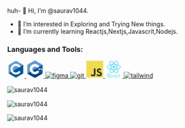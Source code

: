 huh- 👋 Hi, I’m @saurav1044.
- 👀 I’m interested in Exploring and Trying New things.
- 🌱 I’m currently learning Reactjs,Nextjs,Javascrit,Nodejs.

<!-- Languages and Tools -->
<h3 align="left">Languages and Tools:</h3>

<p align="left">
 <!--C-->
  <a href="https://www.cprogramming.com/" target="_blank" rel="noreferrer">
    <img src="https://raw.githubusercontent.com/devicons/devicon/master/icons/c/c-original.svg" alt="c" width="40" height="40"/>
  </a>
 <!--CPP-->
  <a href="https://www.w3schools.com/cpp/" target="_blank" rel="noreferrer">
    <img src="https://raw.githubusercontent.com/devicons/devicon/master/icons/cplusplus/cplusplus-original.svg" alt="cplusplus" width="40" height="40"/>
  </a>
 <!--Figma-->
  <a href="https://www.figma.com/" target="_blank" rel="noreferrer">
    <img src="https://www.vectorlogo.zone/logos/figma/figma-icon.svg" alt="figma" width="40" height="40"/>
  </a>
 <!--Git-->
  <a href="https://git-scm.com/" target="_blank" rel="noreferrer">
    <img src="https://www.vectorlogo.zone/logos/git-scm/git-scm-icon.svg" alt="git" width="40" height="40"/>
  </a>
<!--JavaScript-->
  <a href="https://developer.mozilla.org/en-US/docs/Web/JavaScript" target="_blank" rel="noreferrer">
    <img src="https://raw.githubusercontent.com/devicons/devicon/master/icons/javascript/javascript-original.svg" alt="javascript" width="40" height="40"/>
  </a>
<!--Linux-->
<!-- <a href="https://www.linux.org/" target="_blank" rel="noreferrer">
<img src="https://raw.githubusercontent.com/devicons/devicon/master/icons/linux/linux-original.svg" alt="linux" width="40" height="40"/>
</a> -->
<!-- <a href="https://www.mysql.com/" target="_blank" rel="noreferrer">
<img src="https://raw.githubusercontent.com/devicons/devicon/master/icons/mysql/mysql-original-wordmark.svg" alt="mysql" width="40" height="40"/>
</a> -->
<!-- <a href="https://www.python.org" target="_blank" rel="noreferrer">
<img src="https://raw.githubusercontent.com/devicons/devicon/master/icons/python/python-original.svg" alt="python" width="40" height="40"/>
</a> -->
 <!-- <a href="https://www.djangoproject.com/" target="_blank" rel="noreferrer">
<img src="https://cdn.worldvectorlogo.com/logos/django.svg" alt="django" width="40" height="40"/>
</a> -->
 <!--React.js-->
  <a href="https://reactjs.org/" target="_blank" rel="noreferrer">
    <img src="https://raw.githubusercontent.com/devicons/devicon/master/icons/react/react-original-wordmark.svg" alt="react" width="40" height="40"/>
  </a>
<!--Tailwind CSS-->
  <a href="https://tailwindcss.com/" target="_blank" rel="noreferrer">
    <img src="https://www.vectorlogo.zone/logos/tailwindcss/tailwindcss-icon.svg" alt="tailwind" width="40" height="40"/>
  </a>
<!-- <a href="https://www.typescriptlang.org/" target="_blank" rel="noreferrer">
<img src="https://raw.githubusercontent.com/devicons/devicon/master/icons/typescript/typescript-original.svg" alt="typescript" width="40" height="40"/>
</a> -->
</p>

<p align="left">
<img align="center" src="https://github-readme-stats.vercel.app/api/top-langs?username=saurav1044&show_icons=true&theme=dark&locale=en&layout=compact" alt="saurav1044" />
</p>

<p align="left">
<img align="center" src="https://github-readme-stats.vercel.app/api?username=saurav1044&show_icons=true&theme=dark&locale=en" alt="saurav1044" />
</p>

<p align="left">
  <img align="center" src="https://github-readme-streak-stats.herokuapp.com/?user=saurav1044&theme=dark&locale=en" alt="saurav1044" />
</p>

<!---
<p alight="right">
<img align="right" src="https://komarev.com/ghpvc/?username=saurav1044&style=plastic&color=blue" />
</p>
--->

<!---
saurav1044/saurav1044 is a ✨ special ✨ repository because its `README.md` (this file) appears on your GitHub profile.
You can click the Preview link to take a look at your changes.
--->
